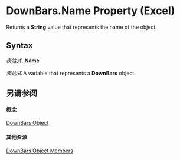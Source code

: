 
# DownBars.Name Property (Excel)

Returns a  **String** value that represents the name of the object.


## Syntax

 _表达式_. **Name**

 _表达式_ A variable that represents a **DownBars** object.


## 另请参阅


#### 概念


[DownBars Object](23623e02-44c7-a6b2-e3a8-fffc4f7b3164.md)
#### 其他资源


[DownBars Object Members](http://msdn.microsoft.com/library/0bd813b8-2213-ada2-5a3c-e9b96b67cea9%28Office.15%29.aspx)